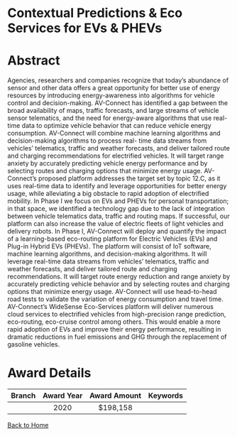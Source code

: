 
Contextual Predictions &amp; Eco Services for EVs &amp; PHEVs
=============================================================

# Abstract


Agencies, researchers and companies recognize that today’s abundance of sensor and other data offers a great opportunity for better use of energy resources by introducing energy-awareness into algorithms for vehicle control and decision-making. AV-Connect has identified a gap between the broad availability of maps, traffic forecasts, and large streams of vehicle sensor telematics, and the need for energy-aware algorithms that use real-time data to optimize vehicle behavior that can reduce vehicle energy consumption. AV-Connect will combine machine learning algorithms and decision-making algorithms to process real- time data streams from vehicles’ telematics, traffic and weather forecasts, and deliver tailored route and charging recommendations for electrified vehicles. It will target range anxiety by accurately predicting vehicle energy performance and by selecting routes and charging options that minimize energy usage. AV-Connect’s proposed platform addresses the target set by topic 12.C, as it uses real-time data to identify and leverage opportunities for better energy usage, while alleviating a big obstacle to rapid adoption of electrified mobility. In Phase I we focus on EVs and PHEVs for personal transportation; in that space, we identified a technology gap due to the lack of integration between vehicle telematics data, traffic and routing maps. If successful, our platform can also increase the value of electric fleets of light vehicles and delivery robots. In Phase I, AV-Connect will deploy and quantify the impact of a learning-based eco-routing platform for Electric Vehicles (EVs) and Plug-in Hybrid EVs (PHEVs). The platform will consist of IoT software, machine learning algorithms, and decision-making algorithms. It will leverage real-time data streams from vehicles’ telematics, traffic and weather forecasts, and deliver tailored route and charging recommendations. It will target route energy reduction and range anxiety by accurately predicting vehicle behavior and by selecting routes and charging options that minimize energy usage. AV-Connect will use head-to-head road tests to validate the variation of energy consumption and travel time. AV-Connect’s WideSense Eco-Services platform will deliver numerous cloud services to electrified vehicles from high-precision range prediction, eco-routing, eco-cruise control among others. This would enable a more rapid adoption of EVs and improve their energy performance, resulting in dramatic reductions in fuel emissions and GHG through the replacement of gasoline vehicles.  

# Award Details

|Branch|Award Year|Award Amount|Keywords|
| :---: | :---: | :---: | :---: |
||2020|$198,158||
  
  


[Back to Home](https://github.com/chrischow/dod_sbir_awards/JT/#27)